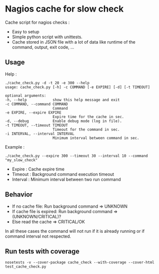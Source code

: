 Nagios cache for slow check
=============================

Cache script for nagios checks :

  * Easy to setup
  * Simple python script with unittests.
  * Cache stored in JSON file with a lot of data like runtime of the command, output, exit code, ...

Usage
------

Help :

    ./cache_check.py -d -t 20 -e 300 --help
    usage: cache_check.py [-h] -c COMMAND [-e EXPIRE] [-d] [-t TIMEOUT]
    
    optional arguments:
    -h, --help            show this help message and exit
    -c COMMAND, --command COMMAND
                          Command
    -e EXPIRE, --expire EXPIRE
                          Expire time for the cache in sec.
    -d, --debug           Enable debug mode (log in file).
    -t TIMEOUT, --timeout TIMEOUT
                          Timeout for the command in sec.
    -i INTERVAL, --interval INTERVAL
                          Minimum interval between command in sec.

Example :

    ./cache_check.py --expire 300 --timeout 30 --interval 10 --command "my_slow_check"

  * Expire : Cache expire time
  * Timeout : Background command execution timeout 
  * Interval : Minimum interval between two run command 


Behavior
---------

  - If no cache file: Run background command => UNKNOWN
  - If cache file is expired: Run background command => (UNKNOWN/CRITICAL)?
  - Else read the cache => CRITICAL/OK

In all these cases the command will not run if it is already running or if command interval not respected.


Run tests with coverage
------------------------

    nosetests -v --cover-package cache_check --with-coverage --cover-html test_cache_check.py
